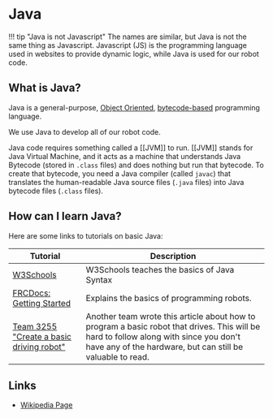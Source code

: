 # Java

!!! tip "Java is not Javascript"
    The names are similar, but Java is not the same thing as Javascript. Javascript (JS) is the programming language used in websites to provide dynamic logic, while Java is used for our robot code.

## What is Java?

Java is a general-purpose, [Object Oriented](https://en.wikipedia.org/wiki/Object-oriented_programming), [bytecode-based](https://en.wikipedia.org/wiki/Bytecode) programming language.

We use Java to develop all of our robot code.

Java code requires something called a [[JVM]] to run. [[JVM]] stands for Java Virtual Machine, and it acts as a machine that understands Java Bytecode (stored in `.class` files) and does nothing but run that bytecode. To create that bytecode, you need a Java compiler (called `javac`) that translates the human-readable Java source files (`.java` files) into Java bytecode files (`.class` files).

## How can I learn Java?

Here are some links to tutorials on basic Java:

| Tutorial | Description |
| -------- | ----------- |
| [W3Schools](https://www.w3schools.com/java/) | W3Schools teaches the basics of Java Syntax |
| [FRCDocs: Getting Started](https://frcdocs.wpi.edu/en/2020/docs/getting-started/getting-started-frc-control-system/index.html) | Explains the basics of programming robots. |
| [Team 3255 "Create a basic driving robot"](https://frcteam3255.github.io/FRC-Java-Tutorial/programming/driving_robot.html) | Another team wrote this article about how to program a basic robot that drives. This will be hard to follow along with since you don't have any of the hardware, but can still be valuable to read. |


## Links

- [Wikipedia Page](https://en.wikipedia.org/wiki/Java_(programming_language))